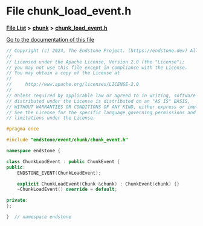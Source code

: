 

# File chunk\_load\_event.h

[**File List**](files.md) **>** [**chunk**](dir_7eabd153c13720ffd29490c98a6f4dde.md) **>** [**chunk\_load\_event.h**](chunk__load__event_8h.md)

[Go to the documentation of this file](chunk__load__event_8h.md)


```C++
// Copyright (c) 2024, The Endstone Project. (https://endstone.dev) All Rights Reserved.
//
// Licensed under the Apache License, Version 2.0 (the "License");
// you may not use this file except in compliance with the License.
// You may obtain a copy of the License at
//
//     http://www.apache.org/licenses/LICENSE-2.0
//
// Unless required by applicable law or agreed to in writing, software
// distributed under the License is distributed on an "AS IS" BASIS,
// WITHOUT WARRANTIES OR CONDITIONS OF ANY KIND, either express or implied.
// See the License for the specific language governing permissions and
// limitations under the License.

#pragma once

#include "endstone/event/chunk/chunk_event.h"

namespace endstone {

class ChunkLoadEvent : public ChunkEvent {
public:
    ENDSTONE_EVENT(ChunkLoadEvent);

    explicit ChunkLoadEvent(Chunk &chunk) : ChunkEvent(chunk) {}
    ~ChunkLoadEvent() override = default;

private:
};

}  // namespace endstone
```



